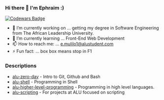 ### Hi there 👋 I'm Ephraim :)

[![Codewars Badge](https://www.codewars.com/users/ephraimm-zm/badges/large)](https://www.codewars.com/users/ephraimm-zm)

- 🔭 I’m currently working on ... getting my degree in Software Engineering from The African Leadership University.
- 🌱 I’m currently learning ... Front-End Web Development
- 📫 How to reach me: ... e.mulilo1@alustudent.com
- ⚡ Fun fact: ...  box box means stop in F1

### Descriptions

- [alu-zero-day](https://github.com/ephraimm-zm/alu-zero_day) - Intro to Git, Github and Bash
- [alu-shell](https://github.com/ephraimm-zm/alu-shell) - Programming in Shell
- [alu-higher-level-programming](https://github.com/ephraimm-zm/alu-higher_level_programming) - Programming in high level languages.
- [alu-scripting](https://github.com/ephraimm-zm/alu-scripting) - For projects at ALU focused on scripting
